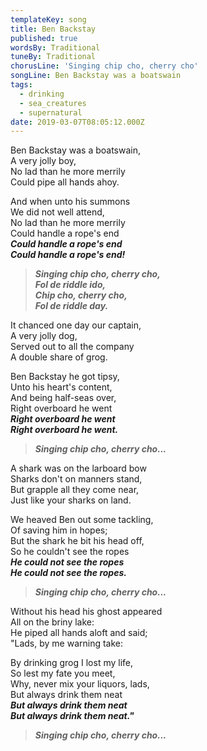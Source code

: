 ```yaml
---
templateKey: song
title: Ben Backstay
published: true
wordsBy: Traditional
tuneBy: Traditional
chorusLine: 'Singing chip cho, cherry cho'
songLine: Ben Backstay was a boatswain
tags:
  - drinking
  - sea_creatures
  - supernatural
date: 2019-03-07T08:05:12.000Z
---
```

Ben Backstay was a boatswain,\
A very jolly boy,\
No lad than he more merrily\
Could pipe all hands ahoy.

And when unto his summons\
We did not well attend,\
No lad than he more merrily\
Could handle a rope's end\
***Could handle a rope's end***\
***Could handle a rope's end!***

> ***Singing chip cho, cherry cho,***\
> ***Fol de riddle ido,***\
> ***Chip cho, cherry cho,***\
> ***Fol de riddle day.***

It chanced one day our captain,\
A very jolly dog,\
Served out to all the company\
A double share of grog.

Ben Backstay he got tipsy,\
Unto his heart's content,\
And being half-seas over,\
Right overboard he went\
***Right overboard he went***\
***Right overboard he went.***

> ***Singing chip cho, cherry cho...***

A shark was on the larboard bow\
Sharks don't on manners stand,\
But grapple all they come near,\
Just like your sharks on land.

We heaved Ben out some tackling,\
Of saving him in hopes;\
But the shark he bit his head off,\
So he couldn't see the ropes\
***He could not see the ropes***\
***He could not see the ropes.***

> ***Singing chip cho, cherry cho...***

Without his head his ghost appeared\
All on the briny lake:\
He piped all hands aloft and said;\
"Lads, by me warning take:

By drinking grog I lost my life,\
So lest my fate you meet,\
Why, never mix your liquors, lads,\
But always drink them neat\
***But always drink them neat***\
***But always drink them neat."***

> ***Singing chip cho, cherry cho...***
